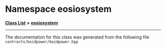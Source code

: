 
# Namespace eosiosystem


[**Class List**](annotated.md) **>** [**eosiosystem**](namespaceeosiosystem.md)





























------------------------------
The documentation for this class was generated from the following file `contracts/boidpower/boidpower.hpp`